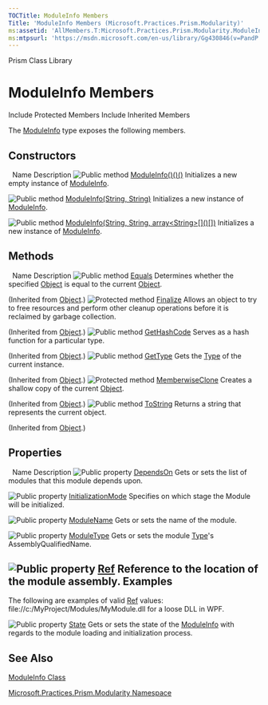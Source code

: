 ```yaml
---
TOCTitle: ModuleInfo Members
Title: 'ModuleInfo Members (Microsoft.Practices.Prism.Modularity)'
ms:assetid: 'AllMembers.T:Microsoft.Practices.Prism.Modularity.ModuleInfo'
ms:mtpsurl: 'https://msdn.microsoft.com/en-us/library/Gg430846(v=PandP.50)'
---
```


Prism Class Library

ModuleInfo Members
==================

Include Protected Members
Include Inherited Members

The [ModuleInfo](https://msdn.microsoft.com/t:microsoft.practices.prism.modularity.moduleinfo) type exposes the following members.

Constructors
------------

<span id="constructorTableToggle"></span>
 
Name
Description
![](https://msdn.microsoft.com/en-us/Gg430846.pubmethod(en-us,PandP.50).gif "Public method")
[ModuleInfo()()()](https://msdn.microsoft.com/m:microsoft.practices.prism.modularity.moduleinfo.)
Initializes a new empty instance of [ModuleInfo](https://msdn.microsoft.com/t:microsoft.practices.prism.modularity.moduleinfo).

![](https://msdn.microsoft.com/en-us/Gg430846.pubmethod(en-us,PandP.50).gif "Public method")
[ModuleInfo(String, String)](https://msdn.microsoft.com/m:microsoft.practices.prism.modularity.moduleinfo.)
Initializes a new instance of [ModuleInfo](https://msdn.microsoft.com/t:microsoft.practices.prism.modularity.moduleinfo).

![](https://msdn.microsoft.com/en-us/Gg430846.pubmethod(en-us,PandP.50).gif "Public method")
[ModuleInfo(String, String, array&lt;String&gt;\[\]()\[\])](https://msdn.microsoft.com/m:microsoft.practices.prism.modularity.moduleinfo.)
Initializes a new instance of [ModuleInfo](https://msdn.microsoft.com/t:microsoft.practices.prism.modularity.moduleinfo).

Methods
-------

<span id="methodTableToggle"></span>
 
Name
Description
![](https://msdn.microsoft.com/en-us/Gg430846.pubmethod(en-us,PandP.50).gif "Public method")
[Equals](http://msdn2.microsoft.com/en-us/library/bsc2ak47)
Determines whether the specified [Object](http://msdn2.microsoft.com/en-us/library/e5kfa45b) is equal to the current [Object](http://msdn2.microsoft.com/en-us/library/e5kfa45b).

(Inherited from [Object](http://msdn2.microsoft.com/en-us/library/e5kfa45b).)
![](https://msdn.microsoft.com/en-us/Gg430846.protmethod(en-us,PandP.50).gif "Protected method")
[Finalize](http://msdn2.microsoft.com/en-us/library/4k87zsw7)
Allows an object to try to free resources and perform other cleanup operations before it is reclaimed by garbage collection.

(Inherited from [Object](http://msdn2.microsoft.com/en-us/library/e5kfa45b).)
![](https://msdn.microsoft.com/en-us/Gg430846.pubmethod(en-us,PandP.50).gif "Public method")
[GetHashCode](http://msdn2.microsoft.com/en-us/library/zdee4b3y)
Serves as a hash function for a particular type.

(Inherited from [Object](http://msdn2.microsoft.com/en-us/library/e5kfa45b).)
![](https://msdn.microsoft.com/en-us/Gg430846.pubmethod(en-us,PandP.50).gif "Public method")
[GetType](http://msdn2.microsoft.com/en-us/library/dfwy45w9)
Gets the [Type](http://msdn2.microsoft.com/en-us/library/42892f65) of the current instance.

(Inherited from [Object](http://msdn2.microsoft.com/en-us/library/e5kfa45b).)
![](https://msdn.microsoft.com/en-us/Gg430846.protmethod(en-us,PandP.50).gif "Protected method")
[MemberwiseClone](http://msdn2.microsoft.com/en-us/library/57ctke0a)
Creates a shallow copy of the current [Object](http://msdn2.microsoft.com/en-us/library/e5kfa45b).

(Inherited from [Object](http://msdn2.microsoft.com/en-us/library/e5kfa45b).)
![](https://msdn.microsoft.com/en-us/Gg430846.pubmethod(en-us,PandP.50).gif "Public method")
[ToString](http://msdn2.microsoft.com/en-us/library/7bxwbwt2)
Returns a string that represents the current object.

(Inherited from [Object](http://msdn2.microsoft.com/en-us/library/e5kfa45b).)

Properties
----------

<span id="propertyTableToggle"></span>
 
Name
Description
![](https://msdn.microsoft.com/en-us/Gg430846.pubproperty(en-us,PandP.50).gif "Public property")
[DependsOn](https://msdn.microsoft.com/p:microsoft.practices.prism.modularity.moduleinfo.dependson)
Gets or sets the list of modules that this module depends upon.

![](https://msdn.microsoft.com/en-us/Gg430846.pubproperty(en-us,PandP.50).gif "Public property")
[InitializationMode](https://msdn.microsoft.com/p:microsoft.practices.prism.modularity.moduleinfo.initializationmode)
Specifies on which stage the Module will be initialized.

![](https://msdn.microsoft.com/en-us/Gg430846.pubproperty(en-us,PandP.50).gif "Public property")
[ModuleName](https://msdn.microsoft.com/p:microsoft.practices.prism.modularity.moduleinfo.modulename)
Gets or sets the name of the module.

![](https://msdn.microsoft.com/en-us/Gg430846.pubproperty(en-us,PandP.50).gif "Public property")
[ModuleType](https://msdn.microsoft.com/p:microsoft.practices.prism.modularity.moduleinfo.moduletype)
Gets or sets the module [Type](http://msdn2.microsoft.com/en-us/library/42892f65)'s AssemblyQualifiedName.

![](https://msdn.microsoft.com/en-us/Gg430846.pubproperty(en-us,PandP.50).gif "Public property")
[Ref](https://msdn.microsoft.com/p:microsoft.practices.prism.modularity.moduleinfo.ref)
Reference to the location of the module assembly.
Examples
--------

<span id="exampleToggle"></span>The following are examples of valid [Ref](https://msdn.microsoft.com/p:microsoft.practices.prism.modularity.moduleinfo.ref) values: file://c:/MyProject/Modules/MyModule.dll for a loose DLL in WPF.

![](https://msdn.microsoft.com/en-us/Gg430846.pubproperty(en-us,PandP.50).gif "Public property")
[State](https://msdn.microsoft.com/p:microsoft.practices.prism.modularity.moduleinfo.state)
Gets or sets the state of the [ModuleInfo](https://msdn.microsoft.com/t:microsoft.practices.prism.modularity.moduleinfo) with regards to the module loading and initialization process.

See Also
--------

<span id="seeAlsoToggle"></span>
[ModuleInfo Class](https://msdn.microsoft.com/t:microsoft.practices.prism.modularity.moduleinfo)

[Microsoft.Practices.Prism.Modularity Namespace](https://msdn.microsoft.com/n:microsoft.practices.prism.modularity)

